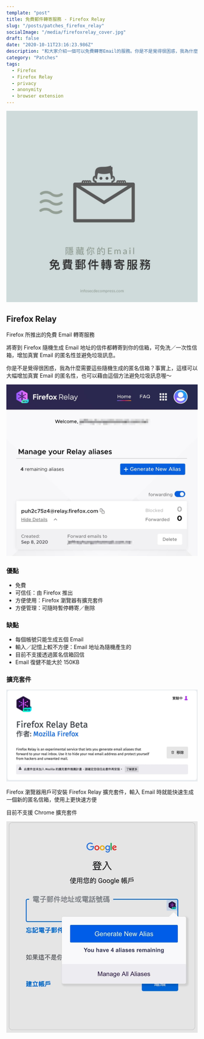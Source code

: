 ```yaml
---
template: "post"
title: 免費郵件轉寄服務 - Firefox Relay
slug: "/posts/patches_firefox_relay"
socialImage: "/media/firefoxrelay_cover.jpg"
draft: false
date: "2020-10-11T23:16:23.986Z"
description: "和大家介紹一個可以免費轉寄Email的服務。你是不是覺得很困惑，我為什麼需要這些隨機生成的匿名信箱？事實上，這樣可以大幅增加真實Email的匿名性，也可以藉由這個方法避免垃圾訊息喔～"
category: "Patches"
tags:
  - Firefox
  - Firefox Relay
  - privacy
  - anonymity
  - browser extension
---
```


![](/media/firefoxrelay_cover.jpg)

## Firefox Relay

Firefox 所推出的免費 Email 轉寄服務

將寄到 Firefox 隨機生成 Email 地址的信件都轉寄到你的信箱，可免洗／一次性信箱，增加真實 Email 的匿名性並避免垃圾訊息。

你是不是覺得很困惑，我為什麼需要這些隨機生成的匿名信箱？事實上，這樣可以大幅增加真實 Email 的匿名性，也可以藉由這個方法避免垃圾訊息喔～

![](/media/firefoxrelay_website.jpg)

### 優點

- 免費
- 可信任：由 Firefox 推出
- 方便使用：Firefox 瀏覽器有擴充套件
- 方便管理：可隨時暫停轉寄／刪除

### 缺點

- 每個帳號只能生成五個 Email
- 輸入／記憶上較不方便：Email 地址為隨機產生的
- 目前不支援透過匿名信箱回信
- Email 復健不能大於 150KB

### 擴充套件

![](/media/firefoxrelay_extensionstore.jpg)

Firefox 瀏覽器用戶可安裝 Firefox Relay 擴充套件，輸入 Email 時就能快速生成一個新的匿名信箱，使用上更快速方便

目前不支援 Chrome 擴充套件

![](/media/firefoxrelay_extension.jpg)
